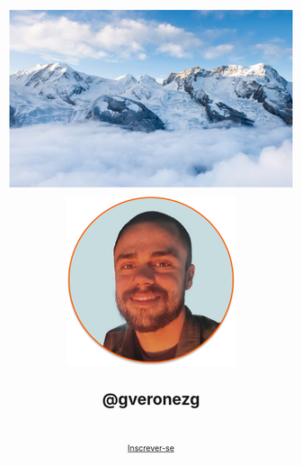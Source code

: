 ![alt text](https://github.com/gveronezg/gveronezg/blob/main/dia.jpg)

<div align="center">
  <img src="https://github.com/gveronezg/gveronezg/blob/main/GVG.png" alt="gveronezg" width="300" height="300">
</div>

# <div align="center">@gveronezg</div>
<br> <!-- Adiciona uma quebra de linha -->

<!--


(** ... **) Colocar em negrito
-->

<div align="center">
  <a href="#" style="display: inline-block; padding: 10px; border: 1px solid rgba(255, 255, 255, 0.5); border-radius: 8px;">Inscrever-se</a>
</div>
